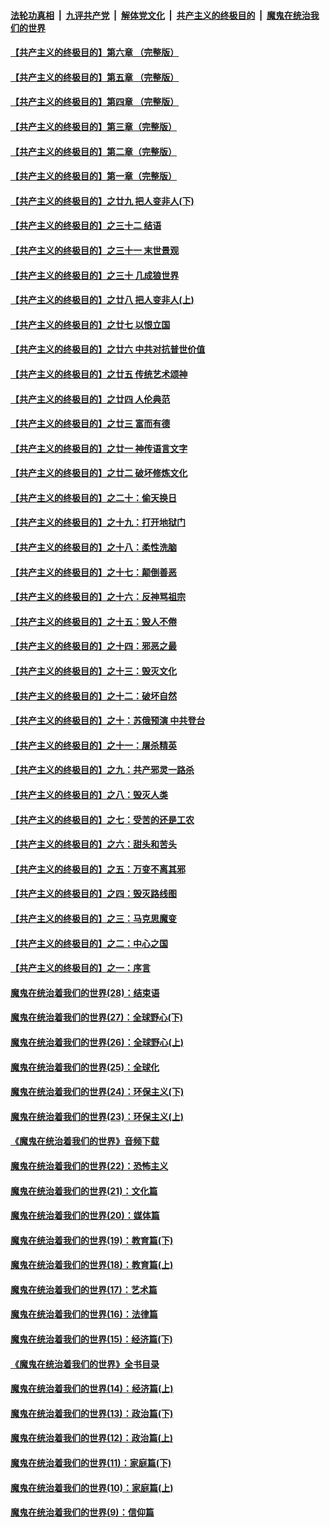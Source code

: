 ####  [法轮功真相](../../../../basic/blob/master/README.md?t=02220426) &nbsp;|&nbsp; [九评共产党](../../../../9ping.md/blob/master/README.md?t=02220426) &nbsp;|&nbsp; [解体党文化](../../../../jtdwh.md/blob/master/README.md?t=02220426)  &nbsp;|&nbsp; [共产主义的终极目的](../../../../gczydzjmd.md/blob/master/README.md?t=02220426) &nbsp;|&nbsp; [魔鬼在统治我们的世界](../../../../mgztzwmdsj.md/blob/master/README.md?t=02220426) 

#### [【共产主义的终极目的】第六章 （完整版）](../pages/nsc422/n11428913.md?t=02220426) 

#### [【共产主义的终极目的】第五章 （完整版）](../pages/nsc422/n11428912.md?t=02220426) 

#### [【共产主义的终极目的】第四章 （完整版）](../pages/nsc422/n11428907.md?t=02220426) 

#### [【共产主义的终极目的】第三章（完整版）](../pages/nsc422/n11428848.md?t=02220426) 

#### [【共产主义的终极目的】第二章（完整版）](../pages/nsc422/n11428831.md?t=02220426) 

#### [【共产主义的终极目的】第一章（完整版）](../pages/nsc422/n11417651.md?t=02220426) 

#### [【共产主义的终极目的】之廿九 把人变非人(下)](../pages/nsc422/n11344140.md?t=02220426) 

#### [【共产主义的终极目的】之三十二 结语](../pages/nsc422/n11360535.md?t=02220426) 

#### [【共产主义的终极目的】之三十一 末世景观](../pages/nsc422/n11351129.md?t=02220426) 

#### [【共产主义的终极目的】之三十 几成狼世界](../pages/nsc422/n11348280.md?t=02220426) 

#### [【共产主义的终极目的】之廿八 把人变非人(上)](../pages/nsc422/n11340492.md?t=02220426) 

#### [【共产主义的终极目的】之廿七 以恨立国](../pages/nsc422/n11336944.md?t=02220426) 

#### [【共产主义的终极目的】之廿六 中共对抗普世价值](../pages/nsc422/n11324785.md?t=02220426) 

#### [【共产主义的终极目的】之廿五 传统艺术颂神](../pages/nsc422/n11296396.md?t=02220426) 

#### [【共产主义的终极目的】之廿四 人伦典范](../pages/nsc422/n11296397.md?t=02220426) 

#### [【共产主义的终极目的】之廿三 富而有德](../pages/nsc422/n11283598.md?t=02220426) 

#### [【共产主义的终极目的】之廿一 神传语言文字](../pages/nsc422/n11263265.md?t=02220426) 

#### [【共产主义的终极目的】之廿二 破坏修炼文化](../pages/nsc422/n11245728.md?t=02220426) 

#### [【共产主义的终极目的】之二十：偷天换日](../pages/nsc422/n11238846.md?t=02220426) 

#### [【共产主义的终极目的】之十九：打开地狱门](../pages/nsc422/n11206376.md?t=02220426) 

#### [【共产主义的终极目的】之十八：柔性洗脑](../pages/nsc422/n11199994.md?t=02220426) 

#### [【共产主义的终极目的】之十七：颠倒善恶](../pages/nsc422/n11179782.md?t=02220426) 

#### [【共产主义的终极目的】之十六：反神骂祖宗](../pages/nsc422/n11166798.md?t=02220426) 

#### [【共产主义的终极目的】之十五：毁人不倦](../pages/nsc422/n11166792.md?t=02220426) 

#### [【共产主义的终极目的】之十四：邪恶之最](../pages/nsc422/n11150249.md?t=02220426) 

#### [【共产主义的终极目的】之十三：毁灭文化](../pages/nsc422/n11135227.md?t=02220426) 

#### [【共产主义的终极目的】之十二：破坏自然](../pages/nsc422/n11135214.md?t=02220426) 

#### [【共产主义的终极目的】之十：苏俄预演 中共登台](../pages/nsc422/n11118424.md?t=02220426) 

#### [【共产主义的终极目的】之十一：屠杀精英](../pages/nsc422/n11118442.md?t=02220426) 

#### [【共产主义的终极目的】之九：共产邪灵一路杀](../pages/nsc422/n11114139.md?t=02220426) 

#### [【共产主义的终极目的】之八：毁灭人类](../pages/nsc422/n11108503.md?t=02220426) 

#### [【共产主义的终极目的】之七：受苦的还是工农](../pages/nsc422/n11101809.md?t=02220426) 

#### [【共产主义的终极目的】之六：甜头和苦头](../pages/nsc422/n11096971.md?t=02220426) 

#### [【共产主义的终极目的】之五：万变不离其邪](../pages/nsc422/n11091285.md?t=02220426) 

#### [【共产主义的终极目的】之四：毁灭路线图](../pages/nsc422/n11086284.md?t=02220426) 

#### [【共产主义的终极目的】之三：马克思魔变](../pages/nsc422/n11061941.md?t=02220426) 

#### [【共产主义的终极目的】之二：中心之国](../pages/nsc422/n11047728.md?t=02220426) 

#### [【共产主义的终极目的】之一：序言](../pages/nsc422/n11086077.md?t=02220426) 

#### [魔鬼在统治着我们的世界(28)：结束语](../pages/nsc422/n10936246.md?t=02220426) 

#### [魔鬼在统治着我们的世界(27)：全球野心(下)](../pages/nsc422/n10928319.md?t=02220426) 

#### [魔鬼在统治着我们的世界(26)：全球野心(上)](../pages/nsc422/n10900318.md?t=02220426) 

#### [魔鬼在统治着我们的世界(25)：全球化](../pages/nsc422/n10788205.md?t=02220426) 

#### [魔鬼在统治着我们的世界(24)：环保主义(下)](../pages/nsc422/n10695307.md?t=02220426) 

#### [魔鬼在统治着我们的世界(23)：环保主义(上)](../pages/nsc422/n10688613.md?t=02220426) 

#### [《魔鬼在统治着我们的世界》音频下载](../pages/nsc422/n10635553.md?t=02220426) 

#### [魔鬼在统治着我们的世界(22)：恐怖主义](../pages/nsc422/n10614727.md?t=02220426) 

#### [魔鬼在统治着我们的世界(21)：文化篇](../pages/nsc422/n10597706.md?t=02220426) 

#### [魔鬼在统治着我们的世界(20)：媒体篇](../pages/nsc422/n10586579.md?t=02220426) 

#### [魔鬼在统治着我们的世界(19)：教育篇(下)](../pages/nsc422/n10564808.md?t=02220426) 

#### [魔鬼在统治着我们的世界(18)：教育篇(上)](../pages/nsc422/n10526970.md?t=02220426) 

#### [魔鬼在统治着我们的世界(17)：艺术篇](../pages/nsc422/n10499093.md?t=02220426) 

#### [魔鬼在统治着我们的世界(16)：法律篇](../pages/nsc422/n10485969.md?t=02220426) 

#### [魔鬼在统治着我们的世界(15)：经济篇(下)](../pages/nsc422/n10469975.md?t=02220426) 

#### [《魔鬼在统治着我们的世界》全书目录](../pages/nsc422/n10464261.md?t=02220426) 

#### [魔鬼在统治着我们的世界(14)：经济篇(上)](../pages/nsc422/n10457370.md?t=02220426) 

#### [魔鬼在统治着我们的世界(13)：政治篇(下)](../pages/nsc422/n10448270.md?t=02220426) 

#### [魔鬼在统治着我们的世界(12)：政治篇(上)](../pages/nsc422/n10444576.md?t=02220426) 

#### [魔鬼在统治着我们的世界(11)：家庭篇(下)](../pages/nsc422/n10440961.md?t=02220426) 

#### [魔鬼在统治着我们的世界(10)：家庭篇(上)](../pages/nsc422/n10435448.md?t=02220426) 

#### [魔鬼在统治着我们的世界(9)：信仰篇](../pages/nsc422/n10432159.md?t=02220426) 

